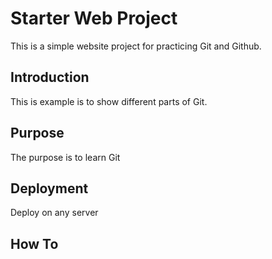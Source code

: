 # Starter Web Project

This is a simple website project for practicing Git and Github.

## Introduction

This is example is to show different parts of Git.

## Purpose

The purpose is to learn Git

## Deployment

Deploy on any server

## How To